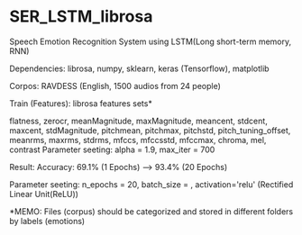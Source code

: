 # SER_LSTM_librosa
 
Speech Emotion Recognition System using LSTM(Long short-term memory, RNN)

Dependencies: librosa, numpy, sklearn, keras (Tensorflow), matplotlib

Corpos: RAVDESS (English, 1500 audios from 24 people)

Train (Features): librosa features sets*

flatness, zerocr, meanMagnitude, maxMagnitude, meancent, stdcent, maxcent, stdMagnitude, pitchmean, pitchmax, pitchstd, pitch_tuning_offset, meanrms, maxrms, stdrms, mfccs, mfccsstd, mfccmax, chroma, mel, contrast
Parameter seeting: alpha = 1.9, max_iter = 700

Result: Accuracy: 69.1% (1 Epochs) --> 93.4% (20 Epochs)

Parameter seeting: n_epochs = 20, batch_size = , activation='relu' (Rectified Linear Unit(ReLU))

*MEMO: Files (corpus) should be categorized and stored in different folders by labels (emotions)
